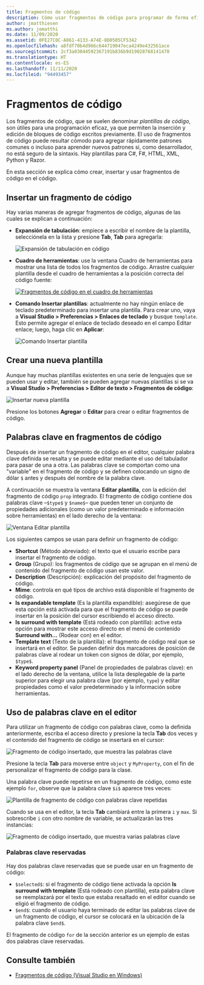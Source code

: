 ```yaml
---
title: Fragmentos de código
description: Cómo usar fragmentos de código para programar de forma eficaz en Visual Studio para Mac
author: jmatthiesen
ms.author: jomatthi
ms.date: 11/09/2020
ms.assetid: 0FE27C0C-A861-4133-A74E-8D0505CF5342
ms.openlocfilehash: a8fdf70b4d966c644719047eca4249e432561ace
ms.sourcegitcommit: 2cf3a03044592367191b836b9d19028768141470
ms.translationtype: HT
ms.contentlocale: es-ES
ms.lasthandoff: 11/11/2020
ms.locfileid: "94493457"
---
```

# <a name="code-snippets"></a>Fragmentos de código

Los fragmentos de código, que se suelen denominar _plantillas de código_, son útiles para una programación eficaz, ya que permiten la inserción y edición de bloques de código escritos previamente. El uso de fragmentos de código puede resultar cómodo para agregar rápidamente patrones comunes o incluso para aprender nuevos patrones si, como desarrollador, no está seguro de la sintaxis. Hay plantillas para C#, F#, HTML, XML, Python y Razor.

En esta sección se explica cómo crear, insertar y usar fragmentos de código en el código.

## <a name="inserting-a-snippet"></a>Insertar un fragmento de código

Hay varias maneras de agregar fragmentos de código, algunas de las cuales se explican a continuación:

- **Expansión de tabulación**: empiece a escribir el nombre de la plantilla, selecciónela en la lista y presione **Tab**, **Tab** para agregarla:

  ![Expansión de tabulación en código](media/source-editor-image13.png)

- **Cuadro de herramientas**: use la ventana Cuadro de herramientas para mostrar una lista de todos los fragmentos de código. Arrastre cualquier plantilla desde el cuadro de herramientas a la posición correcta del código fuente:

  [![Fragmentos de código en el cuadro de herramientas](media/source-editor-image14-sml.png)](media/source-editor-image14.png#lightbox)

- **Comando Insertar plantillas**: actualmente no hay ningún enlace de teclado predeterminado para insertar una plantilla. Para crear uno, vaya a **Visual Studio > Preferencias > Enlaces de teclado** y busque `template`. Esto permite agregar el enlace de teclado deseado en el campo Editar enlace; luego, haga clic en **Aplicar**:

  ![Comando Insertar plantilla](media/source-editor-image15.png)

## <a name="creating-a-new-template"></a>Crear una nueva plantilla

Aunque hay muchas plantillas existentes en una serie de lenguajes que se pueden usar y editar, también se pueden agregar nuevas plantillas si se va a **Visual Studio > Preferencias > Editor de texto > Fragmentos de código**:

![Insertar nueva plantilla](media/source-editor-image12.png)

Presione los botones **Agregar** o **Editar** para crear o editar fragmentos de código.

## <a name="keywords-in-code-snippets"></a>Palabras clave en fragmentos de código

Después de insertar un fragmento de código en el editor, cualquier palabra clave definida se resalta y se puede editar mediante el uso del tabulador para pasar de una a otra. Las palabras clave se comportan como una "variable" en el fragmento de código y se definen colocando un signo de dólar `$` antes y después del nombre de la palabra clave. 

A continuación se muestra la ventana **Editar plantilla**, con la edición del fragmento de código `prop` integrado. El fragmento de código contiene dos palabras clave &ndash;`$type$` y `$name$`&ndash; que pueden tener un conjunto de propiedades adicionales (como un valor predeterminado e información sobre herramientas) en el lado derecho de la ventana:

![Ventana Editar plantilla](media/source-editor-image12z.png)

Los siguientes campos se usan para definir un fragmento de código:

- **Shortcut** (Método abreviado): el texto que el usuario escribe para insertar el fragmento de código.
- **Group** (Grupo): los fragmentos de código que se agrupan en el menú de contenido del fragmento de código usan este valor.
- **Description** (Descripción): explicación del propósito del fragmento de código.
- **Mime**: controla en qué tipos de archivo está disponible el fragmento de código.
- **Is expandable template** (Es la plantilla expandible): asegúrese de que esta opción está activada para que el fragmento de código se puede insertar en la posición del cursor escribiendo el acceso directo.
- **Is surround with template** (Está rodeado con plantilla): active esta opción para mostrar este acceso directo en el menú de contenido **Surround with...**  (Rodear con) en el editor.
- **Template text** (Texto de la plantilla): el fragmento de código real que se insertará en el editor. Se pueden definir dos marcadores de posición de palabras clave al rodear un token con signos de dólar, por ejemplo, `$type$`.
- **Keyword property panel** (Panel de propiedades de palabras clave): en el lado derecho de la ventana, utilice la lista desplegable de la parte superior para elegir una palabra clave (por ejemplo, `type`) y editar propiedades como el valor predeterminado y la información sobre herramientas.

## <a name="using-keywords-in-the-editor"></a>Uso de palabras clave en el editor

Para utilizar un fragmento de código con palabras clave, como la definida anteriormente, escriba el acceso directo y presione la tecla **Tab** dos veces y el contenido del fragmento de código se insertará en el cursor:

![Fragmento de código insertado, que muestra las palabras clave](media/source-editor-image12a.png)

Presione la tecla **Tab** para moverse entre `object` y `MyProperty`, con el fin de personalizar el fragmento de código para la clase.

Una palabra clave puede repetirse en un fragmento de código, como este ejemplo `for`, observe que la palabra clave `$i$` aparece tres veces:

![Plantilla de fragmento de código con palabras clave repetidas](media/source-editor-image12b.png)

Cuando se usa en el editor, la tecla **Tab** cambiará entre la primera `i` y `max`. Si sobrescribe `i` con otro nombre de variable, se actualizarán las tres instancias:

![Fragmento de código insertado, que muestra varias palabras clave](media/source-editor-image12c.png)

### <a name="reserved-keywords"></a>Palabras clave reservadas

Hay dos palabras clave reservadas que se puede usar en un fragmento de código:

- `$selected$`: si el fragmento de código tiene activada la opción **Is surround with template** (Está rodeado con plantilla), esta palabra clave se reemplazará por el texto que estaba resaltado en el editor cuando se eligió el fragmento de código.
- `$end$`: cuando el usuario haya terminado de editar las palabras clave de un fragmento de código, el cursor se colocará en la ubicación de la palabra clave `$end$`.

El fragmento de código `for` de la sección anterior es un ejemplo de estas dos palabras clave reservadas.

## <a name="see-also"></a>Consulte también

- [Fragmentos de código (Visual Studio en Windows)](/visualstudio/ide/code-snippets)

